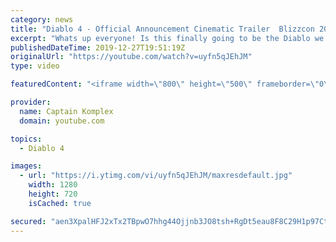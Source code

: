 ```yaml
---
category: news
title: "Diablo 4 - Official Announcement Cinematic Trailer  Blizzcon 2019 (REACTION) A TRUE SUCCESSOR!"
excerpt: "Whats up everyone! Is this finally going to be the Diablo we have been waiting for? Another video on our reaction stop. Hope you enjoy! Original video: ..."
publishedDateTime: 2019-12-27T19:51:19Z
originalUrl: "https://youtube.com/watch?v=uyfn5qJEhJM"
type: video

featuredContent: "<iframe width=\"800\" height=\"500\" frameborder=\"0\" src=\"https://www.youtube.com/embed/uyfn5qJEhJM\" allow=\"accelerometer; autoplay; encrypted-media; gyroscope; picture-in-picture\" allowfullscreen></iframe>"

provider:
  name: Captain Komplex
  domain: youtube.com

topics:
  - Diablo 4

images:
  - url: "https://i.ytimg.com/vi/uyfn5qJEhJM/maxresdefault.jpg"
    width: 1280
    height: 720
    isCached: true

secured: "aen3XpalHFJ2xTx2TBpwO7hhg44Ojjnb3JO8tsh+RgDt5eau8F8C29H1p97CtRNNFzmGsrd6zAeyNUoUBC+PG6jMdXYAaBj5xnb00wqZovHFYphpZg3jFdBWySPLcbx0W8asfL4SWiTWZinlom2/dU5YwJHuY8gp3FoRMCI9enP4IDiKHuVZyRJekZT54Y6MEZaqKJVxx8fxCHGRZ22Tco9+OHEODFXnA6FYv4y74Q6LpR7Xx06Qnptf3Hkp4zl26wkHhe+B3EiJ2nnqu/H4e68RHnKjUA6aKUUYNIDRmDlXnzF12XF5nbtHglUHwA472fZ+tyoK1/caFMV2z/ALFY5PhEfskZEFiNQt30ogqnYbnTK1N2nAPs5g6Ro+28tSI1l3pSTdC2FKv5ycFAuCuga7GEfk7QKobi6MxLruK1CYCNfIkO4e0dqylF82vAcQ;SvzSi+gQ+CvCODCp5vyN3w=="
---
```


